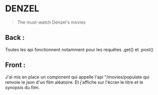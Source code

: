 # DENZEL

> The must-watch Denzel's movies

## Back :

Toutes les api fonctionnent notamment pour les requêtes .get() et .post()

## Front :

J'ai mis en place un component qui appelle l'api "/movies/populate qui renvoie le json d'un film aléatoire. Et j'affiche sur l'écran le titre et le synopsis du film.